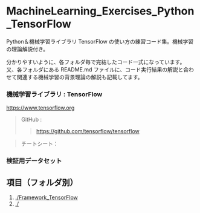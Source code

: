 # MachineLearning_Exercises_Python_TensorFlow
Python＆機械学習ライブラリ TensorFlow の使い方の練習コード集。機械学習の理論解説付き。</br>

分かりやすいように、各フォルダ毎で完結したコード一式になっています。</br>
又、各フォルダにある README.md ファイルに、コード実行結果の解説と合わせて関連する機械学習の背景理論の解説も記載してます。


### 機械学習ライブラリ : TensorFlow

https://www.tensorflow.org </br>

> GitHub : 
>> https://github.com/tensorflow/tensorflow </br>

> チートシート：
>> 


### 検証用データセット
> 

## 項目（フォルダ別）

1. [./Framework_TensorFlow](URL)
1. [./]()